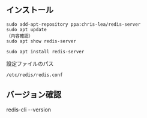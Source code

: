 ## インストール
```
sudo add-apt-repository ppa:chris-lea/redis-server
sudo apt update
（内容確認）
sudo apt show redis-server

sudo apt install redis-server
```
設定ファイルのパス
```
/etc/redis/redis.conf
```

## バージョン確認
redis-cli --version


